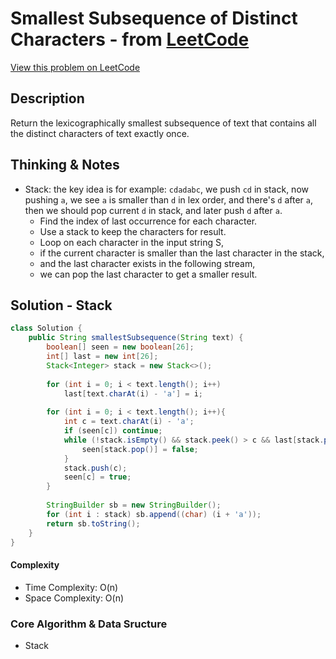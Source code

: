# Smallest Subsequence of Distinct Characters - from [LeetCode](https://leetcode.com)
[View this problem on LeetCode](https://leetcode.com/problems/smallest-subsequence-of-distinct-characters/)

## Description
Return the lexicographically smallest subsequence of text that contains all the distinct characters of text exactly once.

## Thinking & Notes
* Stack: the key idea is for example: `cdadabc`, we push `cd` in stack, now pushing `a`, we see `a` is smaller than `d` in lex order,
and there's `d` after `a`, then we should pop current `d` in stack, and later push `d` after `a`. 
  - Find the index of last occurrence for each character.
  - Use a stack to keep the characters for result.
  - Loop on each character in the input string S,
  - if the current character is smaller than the last character in the stack,
  - and the last character exists in the following stream,
  - we can pop the last character to get a smaller result.


## Solution - Stack
```java
class Solution {
    public String smallestSubsequence(String text) {
        boolean[] seen = new boolean[26];
        int[] last = new int[26];
        Stack<Integer> stack = new Stack<>();
        
        for (int i = 0; i < text.length(); i++)
            last[text.charAt(i) - 'a'] = i;
        
        for (int i = 0; i < text.length(); i++){
            int c = text.charAt(i) - 'a';
            if (seen[c]) continue;
            while (!stack.isEmpty() && stack.peek() > c && last[stack.peek()] > i){
                seen[stack.pop()] = false;
            } 
            stack.push(c);
            seen[c] = true;
        }
        
        StringBuilder sb = new StringBuilder();
        for (int i : stack) sb.append((char) (i + 'a'));
        return sb.toString();
    }
}
```
#### Complexity
* Time Complexity: O(n)
* Space Complexity: O(n)

### Core Algorithm & Data Sructure
- Stack

